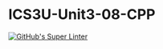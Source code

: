 # ICS3U-Unit3-08-CPP

[![GitHub's Super Linter](https://github.com/michael-clermont1/ICS3U-Unit3-08-CPP/workflows/GitHub's%20Super%20Linter/badge.svg)](https://github.com/michael-clermont1/ICS3U-Unit3-08-CPP/actions)
